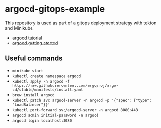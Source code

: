 # argocd-gitops-example
This repository is used as part of a gitops deployment strategy with tekton and Minikube.

- [argocd tutorial](https://redhat-scholars.github.io/argocd-tutorial/argocd-tutorial/01-setup.html)
- [argocd getting started](https://argo-cd.readthedocs.io/en/stable/getting_started/)

## Useful commands
- `minikube start`
- `kubectl create namespace argocd`
- `kubectl apply -n argocd -f https://raw.githubusercontent.com/argoproj/argo-cd/stable/manifests/install.yaml`
- `brew install argocd`
- `kubectl patch svc argocd-server -n argocd -p '{"spec": {"type": "LoadBalancer"}}'`
- `kubectl port-forward svc/argocd-server -n argocd 8080:443`
- `argocd admin initial-password -n argocd`
- `argocd login localhost:8080`